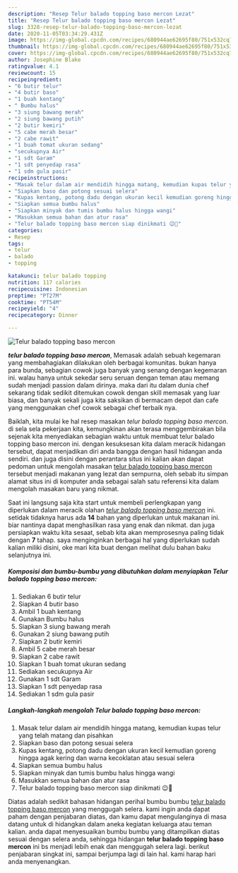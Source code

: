 ```yaml
---
description: "Resep Telur balado topping baso mercon Lezat"
title: "Resep Telur balado topping baso mercon Lezat"
slug: 3328-resep-telur-balado-topping-baso-mercon-lezat
date: 2020-11-05T03:34:29.431Z
image: https://img-global.cpcdn.com/recipes/680944ae62695f80/751x532cq70/telur-balado-topping-baso-mercon-foto-resep-utama.jpg
thumbnail: https://img-global.cpcdn.com/recipes/680944ae62695f80/751x532cq70/telur-balado-topping-baso-mercon-foto-resep-utama.jpg
cover: https://img-global.cpcdn.com/recipes/680944ae62695f80/751x532cq70/telur-balado-topping-baso-mercon-foto-resep-utama.jpg
author: Josephine Blake
ratingvalue: 4.1
reviewcount: 15
recipeingredient:
- "6 butir telur"
- "4 butir baso"
- "1 buah kentang"
- " Bumbu halus"
- "3 siung bawang merah"
- "2 siung bawang putih"
- "2 butir kemiri"
- "5 cabe merah besar"
- "2 cabe rawit"
- "1 buah tomat ukuran sedang"
- "secukupnya Air"
- "1 sdt Garam"
- "1 sdt penyedap rasa"
- "1 sdm gula pasir"
recipeinstructions:
- "Masak telur dalam air mendidih hingga matang, kemudian kupas telur yang telah matang dan pisahkan"
- "Siapkan baso dan potong sesuai selera"
- "Kupas kentang, potong dadu dengan ukuran kecil kemudian goreng hingga agak kering dan warna kecoklatan atau sesuai selera"
- "Siapkan semua bumbu halus"
- "Siapkan minyak dan tumis bumbu halus hingga wangi"
- "Masukkan semua bahan dan atur rasa"
- "Telur balado topping baso mercon siap dinikmati 😉🤤"
categories:
- Resep
tags:
- telur
- balado
- topping

katakunci: telur balado topping 
nutrition: 117 calories
recipecuisine: Indonesian
preptime: "PT27M"
cooktime: "PT54M"
recipeyield: "4"
recipecategory: Dinner

---
```



![Telur balado topping baso mercon](https://img-global.cpcdn.com/recipes/680944ae62695f80/751x532cq70/telur-balado-topping-baso-mercon-foto-resep-utama.jpg)

<b><i>telur balado topping baso mercon</i></b>, Memasak adalah sebuah kegemaran yang membahagiakan dilakukan oleh berbagai komunitas. bukan hanya para bunda, sebagian cowok juga banyak yang senang dengan kegemaran ini. walau hanya untuk sekedar seru seruan dengan teman atau memang sudah menjadi passion dalam dirinya. maka dari itu dalam dunia chef sekarang tidak sedikit ditemukan cowok dengan skill memasak yang luar biasa, dan banyak sekali juga kita saksikan di bermacam depot dan cafe yang menggunakan chef cowok sebagai chef terbaik nya.



Baiklah, kita mulai ke hal resep masakan <i>telur balado topping baso mercon</i>. di sela sela pekerjaan kita, kemungkinan akan terasa menggembirakan bila sejenak kita menyediakan sebagian waktu untuk membuat telur balado topping baso mercon ini. dengan kesuksesan kita dalam meracik hidangan tersebut, dapat menjadikan diri anda bangga dengan hasil hidangan anda sendiri. dan juga disini dengan perantara situs ini kalian akan dapat pedoman untuk mengolah masakan <u>telur balado topping baso mercon</u> tersebut menjadi makanan yang lezat dan sempurna, oleh sebab itu simpan alamat situs ini di komputer anda sebagai salah satu referensi kita dalam mengolah masakan baru yang nikmat.


Saat ini langsung saja kita start untuk membeli perlengkapan yang diperlukan dalam meracik olahan <u><i>telur balado topping baso mercon</i></u> ini. setidak tidaknya harus ada <b>14</b> bahan yang diperlukan untuk makanan ini. biar nantinya dapat menghasilkan rasa yang enak dan nikmat. dan juga persiapkan waktu kita sesaat, sebab kita akan memprosesnya paling tidak dengan <b>7</b> tahap. saya menginginkan berbagai hal yang diperlukan sudah kalian miliki disini, oke mari kita buat dengan melihat dulu bahan baku selanjutnya ini.

<!--inarticleads1-->

##### Komposisi dan bumbu-bumbu yang dibutuhkan dalam menyiapkan Telur balado topping baso mercon:

1. Sediakan 6 butir telur
1. Siapkan 4 butir baso
1. Ambil 1 buah kentang
1. Gunakan  Bumbu halus
1. Siapkan 3 siung bawang merah
1. Gunakan 2 siung bawang putih
1. Siapkan 2 butir kemiri
1. Ambil 5 cabe merah besar
1. Siapkan 2 cabe rawit
1. Siapkan 1 buah tomat ukuran sedang
1. Sediakan secukupnya Air
1. Gunakan 1 sdt Garam
1. Siapkan 1 sdt penyedap rasa
1. Sediakan 1 sdm gula pasir




<!--inarticleads2-->

##### Langkah-langkah mengolah Telur balado topping baso mercon:

1. Masak telur dalam air mendidih hingga matang, kemudian kupas telur yang telah matang dan pisahkan
1. Siapkan baso dan potong sesuai selera
1. Kupas kentang, potong dadu dengan ukuran kecil kemudian goreng hingga agak kering dan warna kecoklatan atau sesuai selera
1. Siapkan semua bumbu halus
1. Siapkan minyak dan tumis bumbu halus hingga wangi
1. Masukkan semua bahan dan atur rasa
1. Telur balado topping baso mercon siap dinikmati 😉🤤




Diatas adalah sedikit bahasan hidangan perihal bumbu bumbu <u>telur balado topping baso mercon</u> yang menggugah selera. kami ingin anda dapat paham dengan penjabaran diatas, dan kamu dapat mengulanginya di masa datang untuk di hidangkan dalam aneka kegiatan keluarga atau teman kalian. anda dapat menyesuaikan bumbu bumbu yang ditampilkan diatas sesuai dengan selera anda, sehingga hidangan <b>telur balado topping baso mercon</b> ini bs menjadi lebih enak dan menggugah selera lagi. berikut penjabaran singkat ini, sampai berjumpa lagi di lain hal. kami harap hari anda menyenangkan.
